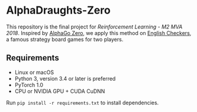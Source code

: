 # AlphaDraughts-Zero
This repository is the final project for *Reinforcement Learning - M2 MVA 2018*. Inspired by [AlphaGo Zero](https://www.nature.com/nature/journal/v550/n7676/full/nature24270.html), we apply this method on [English Checkers](https://en.wikipedia.org/wiki/English_draughts), a famous strategy board games for two players. 


## Requirements

* Linux or macOS
* Python 3, version 3.4 or later is preferred
* PyTorch 1.0
* CPU or NVIDIA GPU + CUDA CuDNN

Run `pip install -r requirements.txt` to install dependencies.

